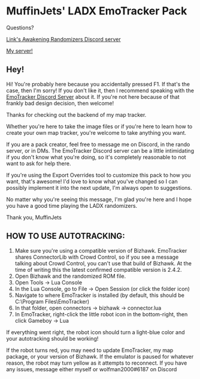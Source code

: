 # MuffinJets' LADX EmoTracker Pack

Questions?

[Link's Awakening Randomizers Discord server](https://discord.gg/2vmyjPh)

[My server!](discord.gg/r4zf2RM)

## Hey!

Hi!  You're probably here because you accidentally pressed F1.  If that's the case, then I'm sorry!  If you don't like it, then I recommend speaking with the [EmoTracker Discord Server](https://emotracker.net/community) about it.
If you're not here because of that frankly bad design decision, then welcome!

Thanks for checking out the backend of my map tracker.  

Whether you're here to take the image files or if you're here to learn how to create your own map tracker, you're welcome to take anything you want.

If you are a pack creator, feel free to message me on Discord, in the rando server, or in DMs.  The EmoTracker Discord server can be a little intimidating if you don't know what you're doing, so it's completely reasonable to not want to ask for help there.

If you're using the Export Overrides tool to customize this pack to how you want, that's awesome!  I'd love to know what you've changed so I can possibly implement it into the next update, I'm always open to suggestions.


No matter why you're seeing this message, I'm glad you're here and I hope you have a good time playing the LADX randomizers.

Thank you,
MuffinJets


HOW TO USE AUTOTRACKING:
---------------------------

1. Make sure you're using a compatible version of Bizhawk. EmoTracker shares ConnectorLib with Crowd Control, so if you see a message 
    talking about Crowd Control, you can't use that build of Bizhawk. At the time of writing this the latest confirmed compatible
    version is 2.4.2.
2. Open Bizhawk and the randomized ROM file.
3. Open Tools -> Lua Console
4. In the Lua Console, go to File -> Open Session (or click the folder icon)
5. Navigate to where EmoTracker is installed (by default, this should be C:\Program Files\EmoTracker)
6. In that folder, open connectors -> bizhawk -> connector.lua
7. In EmoTracker, right-click the little robot icon in the bottom-right, then click Gameboy -> Lua

If everything went right, the robot icon should turn a light-blue color and your autotracking should be working!

If the robot turns red, you may need to update EmoTracker, my map package, or your version of Bizhawk.
If the emulator is paused for whatever reason, the robot may turn yellow as it attempts to reconnect.
If you have any issues, message either myself or wolfman2000#6187 on Discord